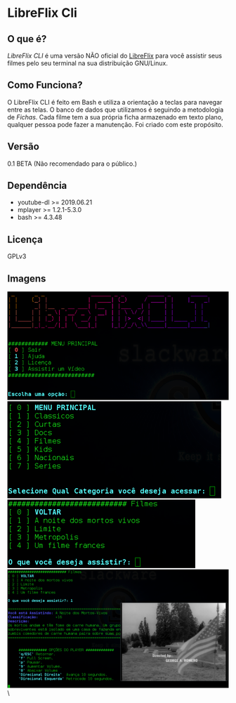 # LibreFlix Cli

## O que é?
*LibreFlix CLI* é uma versão NÃO oficial do [LibreFlix](https://libreflix.org/) para você assistir seus filmes pelo seu terminal na sua distribuição GNU/Linux.

## Como Funciona?
O LibreFlix CLI é feito em Bash e utiliza a orientação a teclas para navegar entre as telas. O banco de dados que utilizamos é seguindo a metodologia de *Fichas*. Cada filme tem a sua própria ficha armazenado em texto plano, qualquer pessoa pode fazer a manutenção. Foi criado com este propósito.

## Versão
0.1 BETA (Não recomendado para o público.)

## Dependência
* youtube-dl >= 2019.06.21
* mplayer    >= 1.2.1-5.3.0
* bash       >= 4.3.48

## Licença
GPLv3

## Imagens 

![IMG1] \
![IMG2] \
![IMG3] \
![IMG4] \









[IMG1]: https://raw.githubusercontent.com/slackjeff/libreflix-cli/master/img/p.png
[IMG2]: https://raw.githubusercontent.com/slackjeff/libreflix-cli/master/img/p2.png
[IMG3]: https://raw.githubusercontent.com/slackjeff/libreflix-cli/master/img/p3.png
[IMG4]: https://raw.githubusercontent.com/slackjeff/libreflix-cli/master/img/p4.png
